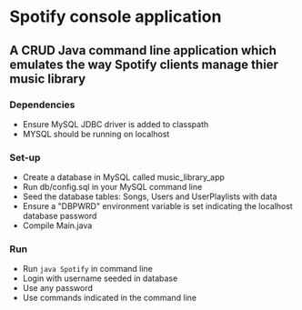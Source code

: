 # Spotify console application
## A CRUD Java command line application which emulates the way Spotify clients manage thier music library

### Dependencies
- Ensure MySQL JDBC driver is added to classpath
- MYSQL should be running on localhost

### Set-up
- Create a database in MySQL called music_library_app
- Run db/config.sql in your MySQL command line
- Seed the database tables: Songs, Users and UserPlaylists with data
- Ensure a "DBPWRD" environment variable is set indicating the localhost database password
- Compile Main.java

### Run
- Run ```java Spotify``` in command line
- Login with username seeded in database
- Use any password
- Use commands indicated in the command line

